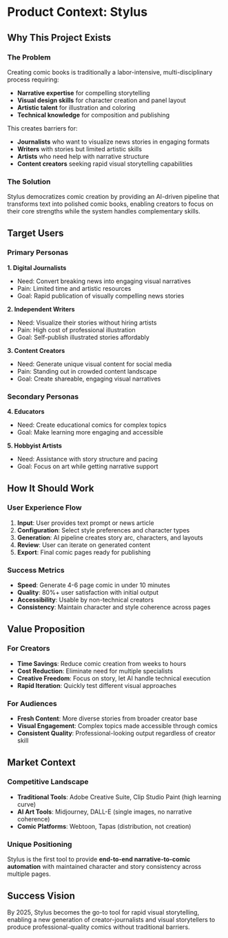 # Product Context: Stylus

## Why This Project Exists

### The Problem
Creating comic books is traditionally a labor-intensive, multi-disciplinary process requiring:
- **Narrative expertise** for compelling storytelling
- **Visual design skills** for character creation and panel layout
- **Artistic talent** for illustration and coloring
- **Technical knowledge** for composition and publishing

This creates barriers for:
- **Journalists** who want to visualize news stories in engaging formats
- **Writers** with stories but limited artistic skills
- **Artists** who need help with narrative structure
- **Content creators** seeking rapid visual storytelling capabilities

### The Solution
Stylus democratizes comic creation by providing an AI-driven pipeline that transforms text into polished comic books, enabling creators to focus on their core strengths while the system handles complementary skills.

## Target Users

### Primary Personas

**1. Digital Journalists**
- Need: Convert breaking news into engaging visual narratives
- Pain: Limited time and artistic resources
- Goal: Rapid publication of visually compelling news stories

**2. Independent Writers**
- Need: Visualize their stories without hiring artists
- Pain: High cost of professional illustration
- Goal: Self-publish illustrated stories affordably

**3. Content Creators**
- Need: Generate unique visual content for social media
- Pain: Standing out in crowded content landscape
- Goal: Create shareable, engaging visual narratives

### Secondary Personas

**4. Educators**
- Need: Create educational comics for complex topics
- Goal: Make learning more engaging and accessible

**5. Hobbyist Artists**
- Need: Assistance with story structure and pacing
- Goal: Focus on art while getting narrative support

## How It Should Work

### User Experience Flow
1. **Input**: User provides text prompt or news article
2. **Configuration**: Select style preferences and character types
3. **Generation**: AI pipeline creates story arc, characters, and layouts
4. **Review**: User can iterate on generated content
5. **Export**: Final comic pages ready for publishing

### Success Metrics
- **Speed**: Generate 4-6 page comic in under 10 minutes
- **Quality**: 80%+ user satisfaction with initial output
- **Accessibility**: Usable by non-technical creators
- **Consistency**: Maintain character and style coherence across pages

## Value Proposition

### For Creators
- **Time Savings**: Reduce comic creation from weeks to hours
- **Cost Reduction**: Eliminate need for multiple specialists
- **Creative Freedom**: Focus on story, let AI handle technical execution
- **Rapid Iteration**: Quickly test different visual approaches

### For Audiences
- **Fresh Content**: More diverse stories from broader creator base
- **Visual Engagement**: Complex topics made accessible through comics
- **Consistent Quality**: Professional-looking output regardless of creator skill

## Market Context

### Competitive Landscape
- **Traditional Tools**: Adobe Creative Suite, Clip Studio Paint (high learning curve)
- **AI Art Tools**: Midjourney, DALL-E (single images, no narrative coherence)
- **Comic Platforms**: Webtoon, Tapas (distribution, not creation)

### Unique Positioning
Stylus is the first tool to provide **end-to-end narrative-to-comic automation** with maintained character and story consistency across multiple pages.

## Success Vision
By 2025, Stylus becomes the go-to tool for rapid visual storytelling, enabling a new generation of creator-journalists and visual storytellers to produce professional-quality comics without traditional barriers.
